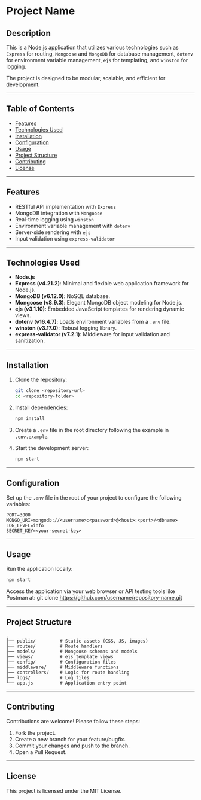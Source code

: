 # Project Name

## Description

This is a Node.js application that utilizes various technologies such as `Express` for routing, `Mongoose` and `MongoDB` for database management, `dotenv` for environment variable management, `ejs` for templating, and `winston` for logging.

The project is designed to be modular, scalable, and efficient for development.

---

## Table of Contents

- [Features](#features)
- [Technologies Used](#technologies-used)
- [Installation](#installation)
- [Configuration](#configuration)
- [Usage](#usage)
- [Project Structure](#project-structure)
- [Contributing](#contributing)
- [License](#license)

---

## Features

- RESTful API implementation with `Express`
- MongoDB integration with `Mongoose`
- Real-time logging using `winston`
- Environment variable management with `dotenv`
- Server-side rendering with `ejs`
- Input validation using `express-validator`

---

## Technologies Used

- **Node.js**
- **Express (v4.21.2)**: Minimal and flexible web application framework for Node.js.
- **MongoDB (v6.12.0)**: NoSQL database.
- **Mongoose (v8.9.3)**: Elegant MongoDB object modeling for Node.js.
- **ejs (v3.1.10)**: Embedded JavaScript templates for rendering dynamic views.
- **dotenv (v16.4.7)**: Loads environment variables from a `.env` file.
- **winston (v3.17.0)**: Robust logging library.
- **express-validator (v7.2.1)**: Middleware for input validation and sanitization.

---

## Installation

1. Clone the repository:

   ```bash
   git clone <repository-url>
   cd <repository-folder>
   ```

2. Install dependencies:

   ```bash
   npm install
   ```

3. Create a `.env` file in the root directory following the example in `.env.example`.

4. Start the development server:

   ```bash
   npm start
   ```

---

## Configuration

Set up the `.env` file in the root of your project to configure the following variables:

```plaintext
PORT=3000
MONGO_URI=mongodb://<username>:<password>@<host>:<port>/<dbname>
LOG_LEVEL=info
SECRET_KEY=<your-secret-key>
```

---

## Usage

Run the application locally:

```bash
npm start
```

Access the application via your web browser or API testing tools like Postman at:
git clone https://github.com/username/repository-name.git

---

## Project Structure

```plaintext
.
├── public/         # Static assets (CSS, JS, images)
├── routes/         # Route handlers
├── models/         # Mongoose schemas and models
├── views/          # ejs template views
├── config/         # Configuration files
├── middleware/     # Middleware functions
├── controllers/    # Logic for route handling
├── logs/           # Log files
└── app.js          # Application entry point
```

---

## Contributing

Contributions are welcome! Please follow these steps:

1. Fork the project.
2. Create a new branch for your feature/bugfix.
3. Commit your changes and push to the branch.
4. Open a Pull Request.

---

## License

This project is licensed under the MIT License.